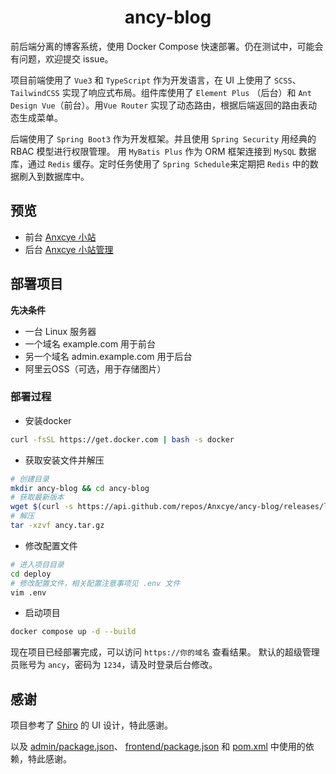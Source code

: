 <center>
    <h1>ancy-blog</h1>
</center>

前后端分离的博客系统，使用 Docker Compose 快速部署。仍在测试中，可能会有问题，欢迎提交 issue。

项目前端使用了 `Vue3` 和 `TypeScript` 作为开发语言，在 UI 上使用了 `SCSS`、`TailwindCSS` 实现了响应式布局。组件库使用了 `Element Plus` （后台）和 `Ant Design Vue`（前台）。用`Vue Router` 实现了动态路由，根据后端返回的路由表动态生成菜单。

后端使用了 `Spring Boot3` 作为开发框架。并且使用 `Spring Security` 用经典的 RBAC 模型进行权限管理。 用 `MyBatis Plus` 作为 ORM 框架连接到 `MySQL` 数据库，通过 `Redis` 缓存。定时任务使用了 `Spring Schedule`来定期把 `Redis` 中的数据刷入到数据库中。

## 预览
- 前台 [Anxcye 小站](https://anxcye.com)
- 后台 [Anxcye 小站管理](https://admin.anxcye.com)


## 部署项目
**先决条件**
- 一台 Linux 服务器
- 一个域名 example.com 用于前台
- 另一个域名 admin.example.com 用于后台
- 阿里云OSS（可选，用于存储图片）

### 部署过程
- 安装docker
```sh
curl -fsSL https://get.docker.com | bash -s docker
```

- 获取安装文件并解压
```sh
# 创建目录
mkdir ancy-blog && cd ancy-blog
# 获取最新版本
wget $(curl -s https://api.github.com/repos/Anxcye/ancy-blog/releases/latest | grep "browser_download_url.*tar.gz" | cut -d : -f 2,3 | tr -d \")
# 解压
tar -xzvf ancy.tar.gz
```

- 修改配置文件
```sh
# 进入项目目录
cd deploy
# 修改配置文件，相关配置注意事项见 .env 文件
vim .env
```

- 启动项目
```sh
docker compose up -d --build
```

现在项目已经部署完成，可以访问 `https://你的域名` 查看结果。
默认的超级管理员账号为 `ancy`，密码为 `1234`，请及时登录后台修改。

## 感谢
项目参考了 [Shiro](https://github.com/innei/shiro) 的 UI 设计，特此感谢。

以及 [admin/package.json](ancy-frontend/admin/package.json)、 [frontend/package.json](ancy-frontend/frontend/package.json) 和 [pom.xml](ancy-backend/pom.xml) 中使用的依赖，特此感谢。

